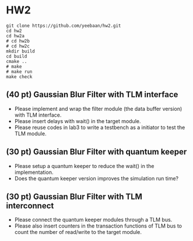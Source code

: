 # HW2

```shell
git clone https://github.com/yeebaan/hw2.git
cd hw2
cd hw2a
# cd hw2b
# cd hw2c
mkdir build
cd build
cmake ..
# make
# make run
make check
```

## (40 pt) Gaussian Blur Filter with TLM interface

- Please implement and wrap the filter module (the data buffer version) with TLM interface.
- Please insert delays with wait() in the target module.
- Please reuse codes in lab3 to write a testbench as a initiator to test the TLM module.

## (30 pt) Gaussian Blur Filter with quantum keeper

- Please setup a quantum keeper to reduce the wait() in the implementation.
- Does the quantum keeper version improves the simulation run time?

## (30 pt) Gaussian Blur Filter with TLM interconnect

- Please connect the quantum keeper modules through a TLM bus.
- Please also insert counters in the transaction functions of TLM bus to count the number of read/write to the target module.
